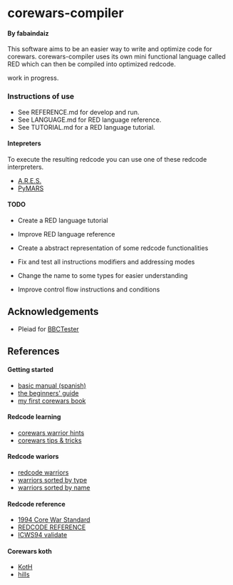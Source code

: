 # corewars-compiler
#### By fabaindaiz

This software aims to be an easier way to write and optimize code for corewars. corewars-compiler uses its own mini functional language called RED which can then be compiled into optimized redcode.

work in progress.


### Instructions of use
- See REFERENCE.md for develop and run.
- See LANGUAGE.md for RED language reference.
- See TUTORIAL.md for a RED language tutorial.

#### Intepreters

To execute the resulting redcode you can use one of these redcode interpreters.

- [A.R.E.S.](https://corewar.co.uk/ares.htm)
- [PyMARS](https://github.com/rodrigosetti/corewar)

#### TODO

- Create a RED language tutorial
- Improve RED language reference

- Create a abstract representation of some redcode functionalities
- Fix and test all instructions modifiers and addressing modes

- Change the name to some types for easier understanding
- Improve control flow instructions and conditions

## Acknowledgements

- Pleiad for [BBCTester](https://github.com/pleiad/BBCTester)


## References

#### Getting started

- [basic manual (spanish)](https://fdist.ucm.es/corewar/CoreWar.pdf)
- [the beginners' guide](https://vyznev.net/corewar/guide.html)
- [my first corewars book](https://www.corewars.org/docs/book1.html)

#### Redcode learning

- [corewars warrior hints](https://es.scribd.com/document/231018699/Core-War-Hints)
- [corewars tips & tricks](https://www.corewars.org/docs/tips.html)

#### Redcode wariors

- [redcode warriors](https://github.com/n1LS/redcode-warriors)
- [warriors sorted by type](http://moscova.inria.fr/~doligez/corewar/by-types/idx.htm)
- [warriors sorted by name](http://moscova.inria.fr/~doligez/corewar/by-name/complete.htm)

#### Redcode reference

- [1994 Core War Standard](https://corewar.co.uk/standards/icws94.txt)
- [REDCODE REFERENCE](https://corewa.rs/reference/pmars-redcode-94.txt)
- [ICWS94 validate](http://www.koth.org/planar/post/Validate1.1R.txt)

#### Corewars koth

- [KotH](http://www.koth.org/koth.html)
- [hills](https://corewar.co.uk/hills.htm)
